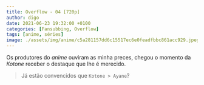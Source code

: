```yaml
---
title: Overflow - 04 [720p]
author: digo
date: 2021-06-23 19:32:00 +0100
categories: [Fansubbing, Overflow]
tags: [anime, séries]
image: ./assets/img/anime/c5a281157dd6c15517ec6e0feadfbbc861acc929.jpeg
---
```


Os produtores do *anime* ouviram as minha preces, chegou o momento da *Kotone* receber o destaque que lhe é merecido.

> Já estão convencidos que `Kotone > Ayane`? 